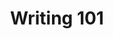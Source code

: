 ---
layout: course
title: Writing 101
educator: Seth Worley
image: /assets/images/courses/writing-101.jpg
course_url: https://www.mzed.com/courses/writing-101
description: Learn screenwriting fundamentals through established storytelling paradigms and cinematic examples, perfect for beginners and experienced writers.
lessons: 11
runtime: 34m
position: 48
topics: producing, screenwriting
show_stats: true
show_pricing: true
--- 